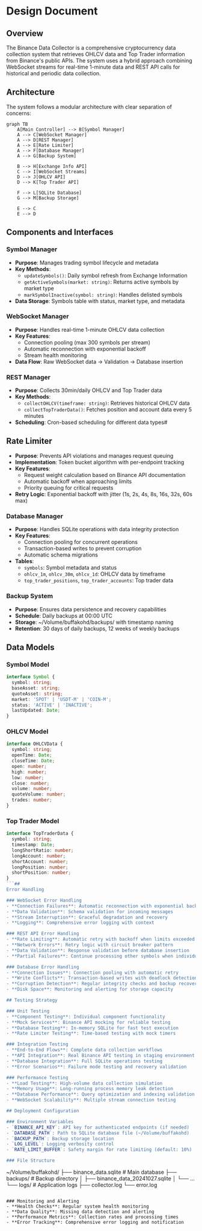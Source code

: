 # Design Document

## Overview

The Binance Data Collector is a comprehensive cryptocurrency data collection system that retrieves OHLCV data and Top Trader information from Binance's public APIs. The system uses a hybrid approach combining WebSocket streams for real-time 1-minute data and REST API calls for historical and periodic data collection.

## Architecture

The system follows a modular architecture with clear separation of concerns:

```mermaid
graph TB
    A[Main Controller] --> B[Symbol Manager]
    A --> C[WebSocket Manager]
    A --> D[REST Manager]
    A --> E[Rate Limiter]
    A --> F[Database Manager]
    A --> G[Backup System]
    
    B --> H[Exchange Info API]
    C --> I[WebSocket Streams]
    D --> J[OHLCV API]
    D --> K[Top Trader API]
    
    F --> L[SQLite Database]
    G --> M[Backup Storage]
    
    E --> C
    E --> D
```

## Components and Interfaces

### Symbol Manager
- **Purpose**: Manages trading symbol lifecycle and metadata
- **Key Methods**:
  - `updateSymbols()`: Daily symbol refresh from Exchange Information
  - `getActiveSymbols(market: string)`: Returns active symbols by market type
  - `markSymbolInactive(symbol: string)`: Handles delisted symbols
- **Data Storage**: Symbols table with status, market type, and metadata

### WebSocket Manager
- **Purpose**: Handles real-time 1-minute OHLCV data collection
- **Key Features**:
  - Connection pooling (max 300 symbols per stream)
  - Automatic reconnection with exponential backoff
  - Stream health monitoring
- **Data Flow**: Raw WebSocket data → Validation → Database insertion

### REST Manager
- **Purpose**: Collects 30min/daily OHLCV and Top Trader data
- **Key Methods**:
  - `collectOHLCV(timeframe: string)`: Retrieves historical OHLCV data
  - `collectTopTraderData()`: Fetches position and account data every 5 minutes
- **Scheduling**: Cron-based scheduling for different data types#
## Rate Limiter
- **Purpose**: Prevents API violations and manages request queuing
- **Implementation**: Token bucket algorithm with per-endpoint tracking
- **Key Features**:
  - Request weight calculation based on Binance API documentation
  - Automatic backoff when approaching limits
  - Priority queuing for critical requests
- **Retry Logic**: Exponential backoff with jitter (1s, 2s, 4s, 8s, 16s, 32s, 60s max)

### Database Manager
- **Purpose**: Handles SQLite operations with data integrity protection
- **Key Features**:
  - Connection pooling for concurrent operations
  - Transaction-based writes to prevent corruption
  - Automatic schema migrations
- **Tables**:
  - `symbols`: Symbol metadata and status
  - `ohlcv_1m`, `ohlcv_30m`, `ohlcv_1d`: OHLCV data by timeframe
  - `top_trader_positions`, `top_trader_accounts`: Top trader data

### Backup System
- **Purpose**: Ensures data persistence and recovery capabilities
- **Schedule**: Daily backups at 00:00 UTC
- **Storage**: ~/Volume/buffakohd/backups/ with timestamp naming
- **Retention**: 30 days of daily backups, 12 weeks of weekly backups

## Data Models

### Symbol Model
```typescript
interface Symbol {
  symbol: string;
  baseAsset: string;
  quoteAsset: string;
  market: 'SPOT' | 'USDT-M' | 'COIN-M';
  status: 'ACTIVE' | 'INACTIVE';
  lastUpdated: Date;
}
```

### OHLCV Model
```typescript
interface OHLCVData {
  symbol: string;
  openTime: Date;
  closeTime: Date;
  open: number;
  high: number;
  low: number;
  close: number;
  volume: number;
  quoteVolume: number;
  trades: number;
}
```

### Top Trader Model
```typescript
interface TopTraderData {
  symbol: string;
  timestamp: Date;
  longShortRatio: number;
  longAccount: number;
  shortAccount: number;
  longPosition: number;
  shortPosition: number;
}
```## 
Error Handling

### WebSocket Error Handling
- **Connection Failures**: Automatic reconnection with exponential backoff
- **Data Validation**: Schema validation for incoming messages
- **Stream Interruption**: Graceful degradation and recovery
- **Logging**: Comprehensive error logging with context

### REST API Error Handling
- **Rate Limiting**: Automatic retry with backoff when limits exceeded
- **Network Errors**: Retry logic with circuit breaker pattern
- **Data Validation**: Response validation before database insertion
- **Partial Failures**: Continue processing other symbols when individual requests fail

### Database Error Handling
- **Connection Issues**: Connection pooling with automatic retry
- **Write Conflicts**: Transaction-based writes with deadlock detection
- **Corruption Detection**: Regular integrity checks and backup recovery
- **Disk Space**: Monitoring and alerting for storage capacity

## Testing Strategy

### Unit Testing
- **Component Testing**: Individual component functionality
- **Mock Services**: Binance API mocking for reliable testing
- **Database Testing**: In-memory SQLite for fast test execution
- **Rate Limiter Testing**: Time-based testing with mock timers

### Integration Testing
- **End-to-End Flows**: Complete data collection workflows
- **API Integration**: Real Binance API testing in staging environment
- **Database Integration**: Full SQLite operations testing
- **Error Scenarios**: Failure mode testing and recovery validation

### Performance Testing
- **Load Testing**: High-volume data collection simulation
- **Memory Usage**: Long-running process memory leak detection
- **Database Performance**: Query optimization and indexing validation
- **WebSocket Scalability**: Multiple stream connection testing

## Deployment Configuration

### Environment Variables
- `BINANCE_API_KEY`: API key for authenticated endpoints (if needed)
- `DATABASE_PATH`: Path to SQLite database file (~/Volume/buffakohd)
- `BACKUP_PATH`: Backup storage location
- `LOG_LEVEL`: Logging verbosity control
- `RATE_LIMIT_BUFFER`: Safety margin for rate limiting (default: 10%)

### File Structure
```
~/Volume/buffakohd/
├── binance_data.sqlite          # Main database
├── backups/                     # Backup directory
│   ├── binance_data_20241027.sqlite
│   └── ...
└── logs/                        # Application logs
    ├── collector.log
    └── error.log
```

### Monitoring and Alerting
- **Health Checks**: Regular system health monitoring
- **Data Quality**: Missing data detection and alerting
- **Performance Metrics**: Collection rates and processing times
- **Error Tracking**: Comprehensive error logging and notification